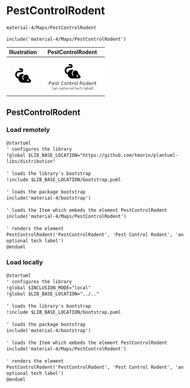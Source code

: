 # PestControlRodent


```text
material-4/Maps/PestControlRodent
```

```text
include('material-4/Maps/PestControlRodent')
```



| Illustration | PestControlRodent |
| :---: | :---: |
| ![illustration for Illustration](../../material-4/Maps/PestControlRodent.png) | ![illustration for PestControlRodent](../../material-4/Maps/PestControlRodent.Local.png) |




## PestControlRodent

### Load remotely
```plantuml
@startuml
' configures the library
!global $LIB_BASE_LOCATION="https://github.com/tmorin/plantuml-libs/distribution"

' loads the library's bootstrap
!include $LIB_BASE_LOCATION/bootstrap.puml

' loads the package bootstrap
include('material-4/bootstrap')

' loads the Item which embeds the element PestControlRodent
include('material-4/Maps/PestControlRodent')

' renders the element
PestControlRodent('PestControlRodent', 'Pest Control Rodent', 'an optional tech label')
@enduml
```

### Load locally
```plantuml
@startuml
' configures the library
!global $INCLUSION_MODE="local"
!global $LIB_BASE_LOCATION="../.."

' loads the library's bootstrap
!include $LIB_BASE_LOCATION/bootstrap.puml

' loads the package bootstrap
include('material-4/bootstrap')

' loads the Item which embeds the element PestControlRodent
include('material-4/Maps/PestControlRodent')

' renders the element
PestControlRodent('PestControlRodent', 'Pest Control Rodent', 'an optional tech label')
@enduml
```


